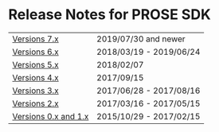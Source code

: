 # Release Notes for PROSE SDK

|                                |                          | 
|--------------------------------|--------------------------|
| [Versions 7.x](7-x.md)         | 2019/07/30 and newer     |
| [Versions 6.x](6-x.md)         | 2018/03/19 - 2019/06/24  |
| [Versions 5.x](5-x.md)         | 2018/02/07               |
| [Versions 4.x](4-x.md)         | 2017/09/15               |
| [Versions 3.x](3-x.md)         | 2017/06/28 - 2017/08/16  |
| [Versions 2.x](2-x.md)         | 2017/03/16 -  2017/05/15 |
| [Versions 0.x and 1.x](1-x.md) | 2015/10/29 - 2017/02/15  |
